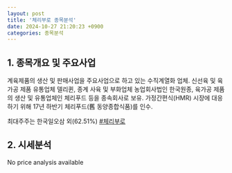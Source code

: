 ```yaml
---
layout: post
title: '체리부로 종목분석'
date: 2024-10-27 21:20:23 +0900
categories: 종목분석
---
```


## 1. 종목개요 및 주요사업

계육제품의 생산 및 판매사업을 주요사업으로 하고 있는 수직계열화 업체. 신선육 및 육가공 제품 유통업체 델리퀸, 종계 사육 및 부화업체 농업회사법인 한국원종, 육가공 제품의 생산 및 유통업체인 체리푸드 등을 종속회사로 보유. 가정간편식(HMR) 시장에 대응하기 위해 17년 하반기 체리푸드(舊 동양종합식품)를 인수.

최대주주는 한국일오삼 외(62.51%)
[#체리부로](#)

## 2. 시세분석

No price analysis available
